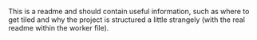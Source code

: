This is a readme and should contain useful information, such as where to get tiled and why
the project is structured a little strangely (with the real readme within the worker file).
